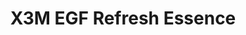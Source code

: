 ---
title: X3M EGF Refresh Essence
description:
image: /images/produkter/image10.jpg
shop_link: 'https://www.beauty-bar.se/partner/pipers-hudvard/?add-to-cart=1609'
info_link: 'https://www.beauty-bar.se/produkt/x3m-egf-refresh-essence50ml/'
pris: '495:-'
category: Essence
---